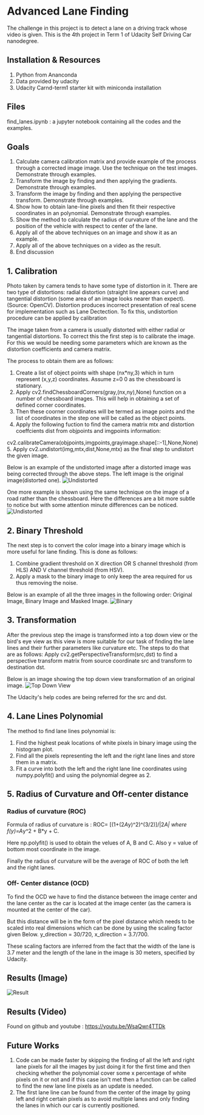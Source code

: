 
[//]: # (Image References)

[image1]: ./carUndistort.png "Undistorted"
[image2]: ./chessboard.png "Undistorted"
[image3]: ./laneBinary.png "Binary"
[image4]: ./result.png "Result"
[image5]: ./birdsEye.png "Top Down View"

# Advanced Lane Finding
The challenge in this project is to detect a lane on a driving track whose video is given. This is the 4th project in Term 1 of Udacity Self Driving Car nanodegree.
## Installation & Resources
1. Python from Ananconda
2. Data provided by udacity
3. Udacity Carnd-term1 starter kit with miniconda installation

## Files
find_lanes.ipynb : a jupyter notebook containing all the codes and the examples.

## Goals
1. Calculate camera calibration matrix and provide example of the process through a corrected image image. Use the technique on the test images. Demonstrate through examples.
2. Transform the image by finding and then applying the gradients. Demonstrate through examples.
3. Transform the image by finding and then applying the perspective transform. Demonstrate through examples.
4. Show how to obtain lane-line pixels and then fit their  respective coordinates in an polynomial. Demonstrate through examples.
5. Show the method to calculate the radius of curvature of the lane and the position of the vehicle with respect to center of the lane.
6. Apply all of the above techniques on an image and show it as an example.
7. Apply all of the above techniques on a video as the result.
8. End discussion

## 1. Calibration
Photo taken by camera tends to have some type of distortion in it. There are two type of distortions: radial distortion (straight line appears curve) and tangential distortion (some area of an image looks nearer than expect). (Source: OpenCV). Distortion produces incorrect presentation of real scene for implementation such as Lane Dectection. To fix this, undistortion procedure can be applied by calibration

The image taken from a camera is usually distorted with either radial or tangential distortions. To correct this the first step is to calibrate the image. For this we would be needing some parameters which are known as the distortion coefficients and camera matrix.

The process to obtain them are as follows:
1. Create a list of object points with shape (nx*ny,3) which in turn represent (x,y,z) coordinates. Assume z=0 0 as the chessboard is stationary.
2. Apply cv2.findChessboardCorners(gray,(nx,ny),None) function on a number of chessboard images. This will help in obtaining a set of defined corner coordinates.
3. Then these coorner coordinates will be termed as image points and the list of coordinates in the step one will be called as the object points.
4. Apply the following fuction to find the camera matrix mtx and distortion coeffcients dist from objpoints and imgpoints information:

  cv2.calibrateCamera(objpoints,imgpoints,grayimage.shape[::-1],None,None)
5. Apply cv2.undistort(img,mtx,dist,None,mtx) as the final step to undistort the given image.



Below is an example of the undistorted image after a distorted image was being corrected through the above steps.
The left image is the original image(distorted one).
![][image2]


One more example is shown using the same technique on the image of a road rather than the chessboard. Here the differences are a bit more subtle to notice but with some attention minute differences can be noticed.
![][image1]

## 2. Binary Threshold
The next step is to convert the color image into a binary image which is more useful for lane finding. This is done as follows:
1. Combine gradient threshold on X direction OR S channel threshold (from HLS) AND V channel threshold (from HSV).
2. Apply a mask to the binary image to only keep the area required for us thus removing the noise.


Below is an example of all the three images in the following order: Original Image, Binary Image and Masked Image.
![][image3]

## 3. Transformation
After the previous step the image is transformed into a top down view or the bird's eye view as this view is more suitable for our task of finding the lane lines and their further parameters like curvature etc. The steps to do that are as follows:
 Apply cv2.getPerspectiveTransform(src,dst) to find a perspective transform matrix from source coordinate src and transform to destination dst.

 Below is an image showing the top down view transformation of an original image.
![][image5]

The Udacity's help codes are being referred for the src and dst.

## 4. Lane Lines Polynomial
The method to find lane lines polynomial is:

1. Find the highest peak locations of white pixels in binary image using the histogram plot.
2. Find all the pixels representing the left and the right lane lines and store them in a matrix.
3. Fit a curve into both the left and the right lane line coordinates using numpy.polyfit() and using the polynomial degree as 2.

## 5. Radius of Curvature and Off-center distance
### Radius of curvature (ROC)
Formula of radius of curvature is : ROC= [(1+(2*A*y)^2)^(3/2)]/|2*A| where f(y)=A*y^2 + B*y + C.

Here np.polyfit() is used to obtain the velues of A, B and C.
Also y = value of bottom most coordinate in the image.

Finally the radius of curvature will be the average of ROC of both the left and the right lanes.

### Off- Center distance (OCD)

To find the OCD we have to find the distance between the image center and the lane center as the car is located at the image center (as the camera is mounted at the center of the car).

But this distance will be in the form of the pixel distance which needs to be scaled into real dimensions which can be done by using the scaling factor given Below.
y_direction = 30/720, x_direction = 3.7/700.

These  scaling factors are inferred from the fact that the width of the lane is 3.7 meter and the length of the lane in the image is 30 meters, specified by Udacity.

## Results (Image)
![][image4]

## Results (Video)

Found on github and youtube : https://youtu.be/WsaQwr4TTDk

## Future Works
1. Code can be made faster by skipping the finding of all the left and right lane pixels for all the images by just doing it for the first time and then checking whether the polynomial cover some x percentage of white pixels on it or not and if this case isn't met then a function can be called to find the new lane line pixels as an update is needed.
2. The first lane line can be found from the center of the image by going left and right certain pixels as to avoid multiple lanes and only finding the lanes in which our car is currently positioned.
